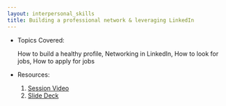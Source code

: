 ```yaml
---
layout: interpersonal_skills
title: Building a professional network & leveraging LinkedIn
---
```


- Topics Covered:
    
    How to build a healthy profile, Networking in LinkedIn, How to look for jobs, How to apply for jobs
    
- Resources:
    1. [Session Video]()
    2. [Slide Deck]()